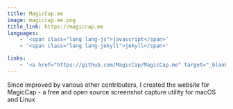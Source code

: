 ```yaml
---
title: MagicCap.me
image: magiccap.me.png
title_link: https://magiccap.me
languages:
    - '<span class="lang lang-js">javascript</span>'
    - '<span class="lang lang-jekyll">jekyll</span>'

links:
    - '<a href="https://github.com/MagicCap/MagicCap.me" target="_blank" rel="noopener noreferrer">view code</a>'
---
```


Since improved by various other contributers, I created the website for MagicCap - a free and open source screenshot capture utility for macOS and Linux